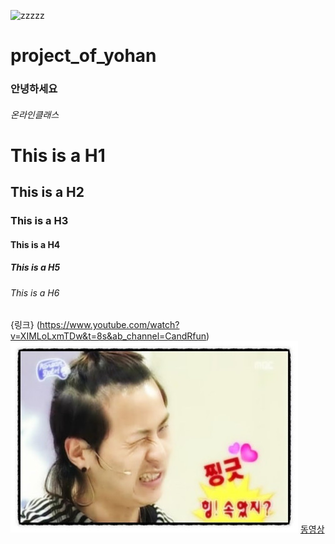 ![zzzzz](https://user-images.githubusercontent.com/80081717/110884159-f8703b00-8327-11eb-8c72-7506d0c4991b.jpeg)
# project_of_yohan
### 안녕하세요
###### 온라인클래스
# This is a H1
## This is a H2
### This is a H3
#### This is a H4
##### This is a H5
###### This is a H6
{링크} (https://www.youtube.com/watch?v=XIMLoLxmTDw&t=8s&ab_channel=CandRfun)
![](https://github.com/jongin4127/project_of_yohan/blob/main/zzzzz.jpeg?raw=true)
[동영상](https://www.youtube.com/watch?v=ztTqRkutCwo&ab_channel=DICKHUNTER%EB%94%95%ED%97%8C%ED%84%B0%F0%9F%8C%B6)
